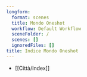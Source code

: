 ```yaml
---
longform:
  format: scenes
  title: Mondo Oneshot
  workflow: Default Workflow
  sceneFolder: /
  scenes: []
  ignoredFiles: []
title: Indice Mondo Oneshot
---
```

- [[Città/Index]]